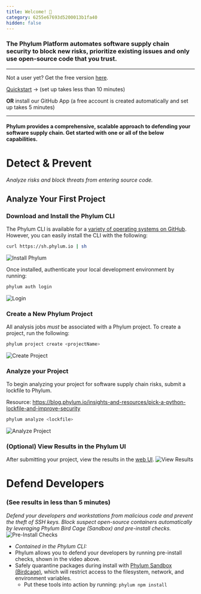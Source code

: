 ```yaml
---
title: Welcome! 👋
category: 6255e67693d5200013b1fa40
hidden: false
---
```


### The Phylum Platform automates software supply chain security to block new risks, prioritize existing issues and only use open-source code that you trust.
---

Not a user yet? Get the free version [here](https://app.phylum.io/register).

[Quickstart](https://docs.phylum.io/docs/quickstart) -> (set up takes less than 10 minutes)

**OR** install our GitHub App (a free account is created automatically and set up takes 5 minutes)

---

#### Phylum provides a comprehensive, scalable approach to defending your software supply chain. Get started with one or all of the below capabilities.

# Detect & Prevent

_Analyze risks and block threats from entering source code._


## Analyze Your First Project

### Download and Install the Phylum CLI

The Phylum CLI is available for a [variety of operating systems on GitHub](https://github.com/phylum-dev/cli/releases/latest). However, you can easily install the CLI with the following:
```sh
curl https://sh.phylum.io | sh
```
![Install Phylum](https://raw.githubusercontent.com/phylum-dev/documentation/main/assets/install-cli.webp)

Once installed, authenticate your local development environment by running:
```sh
phylum auth login
```
![Login](https://raw.githubusercontent.com/phylum-dev/documentation/main/assets/cli-login.webp)

### Create a New Phylum Project
All analysis jobs *_must_* be associated with a Phylum project. To create a project, run the following:
```sh
phylum project create <projectName>
```
![Create Project](https://raw.githubusercontent.com/phylum-dev/documentation/main/assets/create-project.webp)

### Analyze your Project
To begin analyzing your project for software supply chain risks, submit a lockfile to Phylum.

Resource: https://blog.phylum.io/insights-and-resources/pick-a-python-lockfile-and-improve-security
```sh
phylum analyze <lockfile>
```
![Analyze Project](https://raw.githubusercontent.com/phylum-dev/documentation/main/assets/submit-job.webp)

### (Optional) View Results in the Phylum UI
After submitting your project, view the results in the [web UI](https://app.phylum.io).
![View Results](https://raw.githubusercontent.com/phylum-dev/documentation/main/assets/ui-project.webp)

# Defend Developers
### (See results in less than 5 minutes)
_Defend your developers and workstations from malicious code and prevent the theft of SSH keys. Block suspect open-source containers automatically by leveraging Phylum Bird Cage (Sandbox) and pre-install checks._
![Pre-Install Checks](https://raw.githubusercontent.com/phylum-dev/documentation/main/assets/compare.webp)

- _Contained in the Phylum CLI:_
- Phylum allows you to defend your developers by running pre-install checks, shown in the video above.
- Safely quarantine packages during install with [Phylum Sandbox (Birdcage)](https://github.com/phylum-dev/birdcage), which will restrict access to the filesystem, network, and environment variables.
  - Put these tools into action by running: `phylum npm install`
